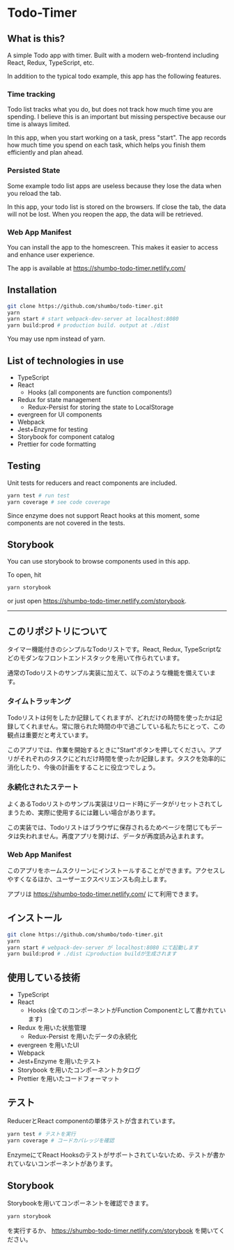 Todo-Timer
===

## What is this?

A simple Todo app with timer. Built with a modern web-frontend including React, Redux, TypeScript, etc.

In addition to the typical todo example, this app has the following features.

### Time tracking

Todo list tracks what you do, but does not track how much time you are spending. I believe this is an important but missing perspective because our time is always limited.

In this app, when you start working on a task, press "start". The app records how much time you spend on each task, which helps you finish them efficiently and plan ahead.

### Persisted State

Some example todo list apps are useless because they lose the data when you reload the tab. 

In this app, your todo list is stored on the browsers. If close the tab, the data will not be lost. When you reopen the app, the data will be retrieved.

### Web App Manifest

You can install the app to the homescreen. This makes it easier to access and enhance user experience.

The app is available at https://shumbo-todo-timer.netlify.com/

## Installation

```bash
git clone https://github.com/shumbo/todo-timer.git
yarn
yarn start # start webpack-dev-server at localhost:8080
yarn build:prod # production build. output at ./dist
```

You may use npm instead of yarn.

## List of technologies in use

+ TypeScript
+ React
  + Hooks (all components are function components!)
+ Redux for state management
  + Redux-Persist for storing the state to LocalStorage
+ evergreen for UI components
+ Webpack
+ Jest+Enzyme for testing
+ Storybook for component catalog
+ Prettier for code formatting

## Testing

Unit tests for reducers and react components are included.

```bash
yarn test # run test
yarn coverage # see code coverage
```

Since enzyme does not support React hooks at this moment, some components are not covered in the tests.

## Storybook

You can use storybook to browse components used in this app.

To open, hit

```bash
yarn storybook
```

or just open https://shumbo-todo-timer.netlify.com/storybook.

---

## このリポジトリについて

タイマー機能付きのシンプルなTodoリストです。React, Redux, TypeScriptなどのモダンなフロントエンドスタックを用いて作られています。

通常のTodoリストのサンプル実装に加えて、以下のような機能を備えています。

### タイムトラッキング

Todoリストは何をしたか記録してくれますが、どれだけの時間を使ったかは記録してくれません。常に限られた時間の中で過ごしている私たちにとって、この観点は重要だと考えています。

このアプリでは、作業を開始するときに"Start"ボタンを押してください。アプリがそれぞれのタスクにどれだけ時間を使ったか記録します。タスクを効率的に消化したり、今後の計画をすることに役立つでしょう。

### 永続化されたステート

よくあるTodoリストのサンプル実装はリロード時にデータがリセットされてしまうため、実際に使用するには難しい場合があります。

この実装では、Todoリストはブラウザに保存されるためページを閉じてもデータは失われません。再度アプリを開けば、データが再度読み込まれます。

### Web App Manifest

このアプリをホームスクリーンにインストールすることができます。アクセスしやすくなるほか、ユーザーエクスペリエンスも向上します。

アプリは https://shumbo-todo-timer.netlify.com/ にて利用できます。

## インストール

```bash
git clone https://github.com/shumbo/todo-timer.git
yarn
yarn start # webpack-dev-server が localhost:8080 にて起動します
yarn build:prod # ./dist にproduction buildが生成されます
```

## 使用している技術

+ TypeScript
+ React
  + Hooks (全てのコンポーネントがFunction Componentとして書かれています)
+ Redux を用いた状態管理
  + Redux-Persist を用いたデータの永続化
+ evergreen を用いたUI
+ Webpack
+ Jest+Enzyme を用いたテスト
+ Storybook を用いたコンポーネントカタログ
+ Prettier を用いたコードフォーマット

## テスト

ReducerとReact componentの単体テストが含まれています。

```bash
yarn test # テストを実行
yarn coverage # コードカバレッジを確認
```

EnzymeにてReact Hooksのテストがサポートされていないため、テストが書かれていないコンポーネントがあります。

## Storybook

Storybookを用いてコンポーネントを確認できます。

```bash
yarn storybook
```

を実行するか、 https://shumbo-todo-timer.netlify.com/storybook を開いてください。
